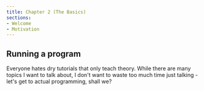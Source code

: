 ```yaml
---
title: Chapter 2 (The Basics)
sections:
- Welcome
- Motivation
---
```


## Running a program

Everyone hates dry tutorials that only teach theory. While there are many topics I want to talk about, I don't want to waste too much time just talking - let's get to actual programming, shall we?






